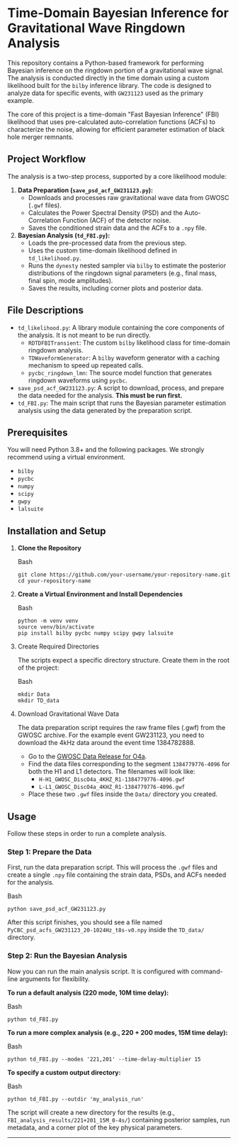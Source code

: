 # Time-Domain Bayesian Inference for Gravitational Wave Ringdown Analysis



This repository contains a Python-based framework for performing Bayesian inference on the ringdown portion of a gravitational wave signal. The analysis is conducted directly in the time domain using a custom likelihood built for the `bilby` inference library. The code is designed to analyze data for specific events, with `GW231123` used as the primary example.

The core of this project is a time-domain "Fast Bayesian Inference" (FBI) likelihood that uses pre-calculated auto-correlation functions (ACFs) to characterize the noise, allowing for efficient parameter estimation of black hole merger remnants.



## Project Workflow



The analysis is a two-step process, supported by a core likelihood module:

1. **Data Preparation (`save_psd_acf_GW231123.py`):**
   - Downloads and processes raw gravitational wave data from GWOSC (`.gwf` files).
   - Calculates the Power Spectral Density (PSD) and the Auto-Correlation Function (ACF) of the detector noise.
   - Saves the conditioned strain data and the ACFs to a `.npy` file.
2. **Bayesian Analysis (`td_FBI.py`):**
   - Loads the pre-processed data from the previous step.
   - Uses the custom time-domain likelihood defined in `td_likelihood.py`.
   - Runs the `dynesty` nested sampler via `bilby` to estimate the posterior distributions of the ringdown signal parameters (e.g., final mass, final spin, mode amplitudes).
   - Saves the results, including corner plots and posterior data.



## File Descriptions



- `td_likelihood.py`: A library module containing the core components of the analysis. It is not meant to be run directly.
  - `RDTDFBITransient`: The custom `bilby` likelihood class for time-domain ringdown analysis.
  - `TDWaveformGenerator`: A `bilby` waveform generator with a caching mechanism to speed up repeated calls.
  - `pycbc_ringdown_lmn`: The source model function that generates ringdown waveforms using `pycbc`.
- `save_psd_acf_GW231123.py`: A script to download, process, and prepare the data needed for the analysis. **This must be run first.**
- `td_FBI.py`: The main script that runs the Bayesian parameter estimation analysis using the data generated by the preparation script.



## Prerequisites



You will need Python 3.8+ and the following packages. We strongly recommend using a virtual environment.

- `bilby`
- `pycbc`
- `numpy`
- `scipy`
- `gwpy`
- `lalsuite`



## Installation and Setup



1. **Clone the Repository**

   Bash

   ```
   git clone https://github.com/your-username/your-repository-name.git
   cd your-repository-name
   ```

2. **Create a Virtual Environment and Install Dependencies**

   Bash

   ```
   python -m venv venv
   source venv/bin/activate
   pip install bilby pycbc numpy scipy gwpy lalsuite
   ```

3. Create Required Directories

   The scripts expect a specific directory structure. Create them in the root of the project:

   Bash

   ```
   mkdir Data
   mkdir TD_data
   ```

4. Download Gravitational Wave Data

   The data preparation script requires the raw frame files (.gwf) from the GWOSC archive. For the example event GW231123, you need to download the 4kHz data around the event time 1384782888.

   - Go to the [GWOSC Data Release for O4a](https://www.google.com/search?q=https://www.gw-openscience.org/data/O4a/).
   - Find the data files corresponding to the segment `1384779776-4096` for both the H1 and L1 detectors. The filenames will look like:
     - `H-H1_GWOSC_DiscO4a_4KHZ_R1-1384779776-4096.gwf`
     - `L-L1_GWOSC_DiscO4a_4KHZ_R1-1384779776-4096.gwf`
   - Place these two `.gwf` files inside the `Data/` directory you created.



## Usage



Follow these steps in order to run a complete analysis.



### Step 1: Prepare the Data



First, run the data preparation script. This will process the `.gwf` files and create a single `.npy` file containing the strain data, PSDs, and ACFs needed for the analysis.

Bash

```
python save_psd_acf_GW231123.py
```

After this script finishes, you should see a file named `PyCBC_psd_acfs_GW231123_20-1024Hz_t8s-v0.npy` inside the `TD_data/` directory.



### Step 2: Run the Bayesian Analysis



Now you can run the main analysis script. It is configured with command-line arguments for flexibility.

**To run a default analysis (220 mode, 10M time delay):**

Bash

```
python td_FBI.py
```

**To run a more complex analysis (e.g., 220 + 200 modes, 15M time delay):**

Bash

```
python td_FBI.py --modes '221,201' --time-delay-multiplier 15
```

**To specify a custom output directory:**

Bash

```
python td_FBI.py --outdir 'my_analysis_run'
```

The script will create a new directory for the results (e.g., `FBI_analysis_results/221+201_15M_0-4s/`) containing posterior samples, run metadata, and a corner plot of the key physical parameters.

------